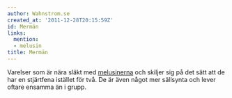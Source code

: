 ```yaml
---
author: Wahnstrom.se
created_at: '2011-12-28T20:15:59Z'
id: Mermän
links:
  mention:
  - melusin
title: Mermän
---
```


Varelser som är nära släkt med [melusinerna] och skiljer sig på det sätt att de har en stjärtfena
istället för två. De är även något mer sällsynta och lever oftare ensamma än i grupp.

  [melusinerna]: melusin